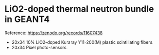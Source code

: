 # LiO2-doped thermal neutron bundle in GEANT4
Reference: https://zenodo.org/records/11607438
* 20x34 10% LiO2-doped Kuraray Y11-200(M) plastic scintillating fibers.
* 20x34 Pixel photo-sensors.
